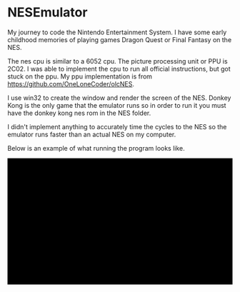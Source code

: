 # NESEmulator
My journey to code the Nintendo Entertainment System. I have some early childhood memories of playing games Dragon Quest or Final Fantasy on the NES.

The nes cpu is similar to a 6052 cpu. The picture processing unit or PPU is 2C02. I was able to implement the cpu to run all official instructions, but got stuck on the ppu. My ppu implementation is from https://github.com/OneLoneCoder/olcNES. 

I use win32 to create the window and render the screen of the NES. Donkey Kong is the only game that the emulator runs so in order to run it you must have the donkey kong nes rom in the NES folder. 

I didn't implement anything to accurately time the cycles to the NES so the emulator runs faster than an actual NES on my computer. 

Below is an example of what running the program looks like.

![Nes](nes.gif)
